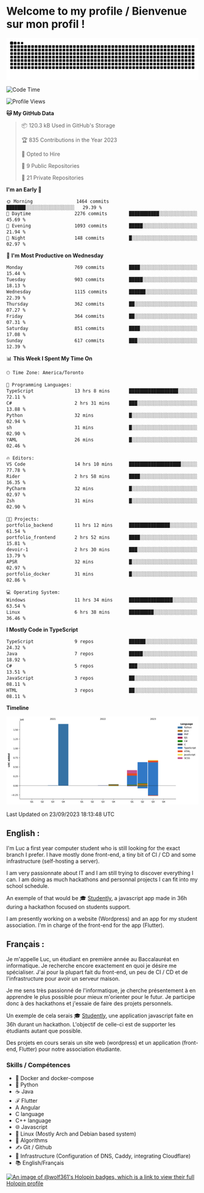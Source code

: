 # Welcome to my profile / Bienvenue sur mon profil !

![snake gif](https://github.com/wolf-361/wolf-361/blob/output/github-contribution-grid-snake.svg)

<!--START_SECTION:waka-->
![Code Time](http://img.shields.io/badge/Code%20Time-354%20hrs%2041%20mins-blue)

![Profile Views](http://img.shields.io/badge/Profile%20Views-0-blue)

**🐱 My GitHub Data** 

> 📦 120.3 kB Used in GitHub's Storage 
 > 
> 🏆 835 Contributions in the Year 2023
 > 
> 💼 Opted to Hire
 > 
> 📜 9 Public Repositories 
 > 
> 🔑 21 Private Repositories 
 > 
**I'm an Early 🐤** 

```text
🌞 Morning                1464 commits        ███████░░░░░░░░░░░░░░░░░░   29.39 % 
🌆 Daytime                2276 commits        ███████████░░░░░░░░░░░░░░   45.69 % 
🌃 Evening                1093 commits        █████░░░░░░░░░░░░░░░░░░░░   21.94 % 
🌙 Night                  148 commits         █░░░░░░░░░░░░░░░░░░░░░░░░   02.97 % 
```
📅 **I'm Most Productive on Wednesday** 

```text
Monday                   769 commits         ████░░░░░░░░░░░░░░░░░░░░░   15.44 % 
Tuesday                  903 commits         █████░░░░░░░░░░░░░░░░░░░░   18.13 % 
Wednesday                1115 commits        ██████░░░░░░░░░░░░░░░░░░░   22.39 % 
Thursday                 362 commits         ██░░░░░░░░░░░░░░░░░░░░░░░   07.27 % 
Friday                   364 commits         ██░░░░░░░░░░░░░░░░░░░░░░░   07.31 % 
Saturday                 851 commits         ████░░░░░░░░░░░░░░░░░░░░░   17.08 % 
Sunday                   617 commits         ███░░░░░░░░░░░░░░░░░░░░░░   12.39 % 
```


📊 **This Week I Spent My Time On** 

```text
🕑︎ Time Zone: America/Toronto

💬 Programming Languages: 
TypeScript               13 hrs 8 mins       ██████████████████░░░░░░░   72.11 % 
C#                       2 hrs 31 mins       ███░░░░░░░░░░░░░░░░░░░░░░   13.88 % 
Python                   32 mins             █░░░░░░░░░░░░░░░░░░░░░░░░   02.94 % 
sh                       31 mins             █░░░░░░░░░░░░░░░░░░░░░░░░   02.90 % 
YAML                     26 mins             █░░░░░░░░░░░░░░░░░░░░░░░░   02.46 % 

🔥 Editors: 
VS Code                  14 hrs 10 mins      ███████████████████░░░░░░   77.78 % 
Rider                    2 hrs 58 mins       ████░░░░░░░░░░░░░░░░░░░░░   16.35 % 
PyCharm                  32 mins             █░░░░░░░░░░░░░░░░░░░░░░░░   02.97 % 
Zsh                      31 mins             █░░░░░░░░░░░░░░░░░░░░░░░░   02.90 % 

🐱‍💻 Projects: 
portfolio_backend        11 hrs 12 mins      ███████████████░░░░░░░░░░   61.54 % 
portfolio_frontend       2 hrs 52 mins       ████░░░░░░░░░░░░░░░░░░░░░   15.81 % 
devoir-1                 2 hrs 30 mins       ███░░░░░░░░░░░░░░░░░░░░░░   13.79 % 
APSR                     32 mins             █░░░░░░░░░░░░░░░░░░░░░░░░   02.97 % 
portfolio_docker         31 mins             █░░░░░░░░░░░░░░░░░░░░░░░░   02.86 % 

💻 Operating System: 
Windows                  11 hrs 34 mins      ████████████████░░░░░░░░░   63.54 % 
Linux                    6 hrs 38 mins       █████████░░░░░░░░░░░░░░░░   36.46 % 
```

**I Mostly Code in TypeScript** 

```text
TypeScript               9 repos             ██████░░░░░░░░░░░░░░░░░░░   24.32 % 
Java                     7 repos             █████░░░░░░░░░░░░░░░░░░░░   18.92 % 
C#                       5 repos             ███░░░░░░░░░░░░░░░░░░░░░░   13.51 % 
JavaScript               3 repos             ██░░░░░░░░░░░░░░░░░░░░░░░   08.11 % 
HTML                     3 repos             ██░░░░░░░░░░░░░░░░░░░░░░░   08.11 % 
```



**Timeline**

![Lines of Code chart](https://raw.githubusercontent.com/wolf-361/wolf-361/main/assets/bar_graph.png)


 Last Updated on 23/09/2023 18:13:48 UTC
<!--END_SECTION:waka-->

## English : 

I'm Luc a first year computer student who is still looking for the exact branch I prefer. I have mostly done front-end, a tiny bit of CI / CD and some infrastructure (self-hosting a server).

I am very passionnate about IT and I am still trying to discover everything I can. I am doing as much hackathons and personnal projects I can fit into my school schedule.

An exemple of that would be 🎓 [Studently](https://github.com/wolf-361/Studently-CodeJam12), a javascript app made in 36h during a hackathon focused on students support.

I am presently working on a website (Wordpress) and an app for my student association. I'm in charge of the front-end for the app (Flutter).

## Français :

Je m'appelle Luc, un étudiant en première année au Baccalauréat en informatique. Je recherche encore exactement en quoi je désire me spécialiser. J'ai pour la plupart fait du front-end, un peu de CI / CD et de l'infrastructure pour avoir un serveur maison.

Je me sens très passionné de l'informatique, je cherche présentement à en apprendre le plus possible pour mieux m'orienter pour le futur. Je participe donc à des hackathons et j'essaie de faire des projets personnels.

Un exemple de cela serais 🎓 [Studently](https://github.com/wolf-361/Studently-CodeJam12), une application javascript faite en 36h durant un hackathon. L'objectif de celle-ci est de supporter les étudiants autant que possible.

Des projets en cours serais un site web (wordpress) et un application (front-end, Flutter) pour notre association étudiante.

###  Skills / Compétences

* 🐋 Docker and docker-compose
* 🐍 Python
* ☕ Java
* ℱ Flutter
* A Angular
* C language
* C++ language
* 🌐 Javascript
* 🐧 Linux (Mostly Arch and Debian based system)
* 🧩 Algorithms
* ✍️ Git / Github
* 📜 Infrastructure (Configuration of DNS, Caddy, integrating Cloudflare)
* 📚 English/Français

[![An image of @wolf361's Holopin badges, which is a link to view their full Holopin profile](https://holopin.me/wolf361)](https://holopin.io/@wolf361)


